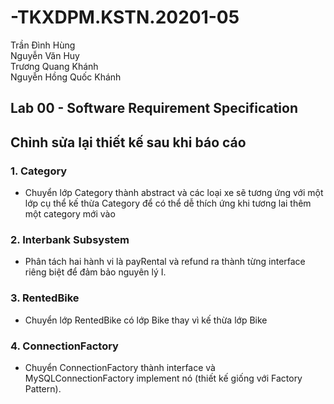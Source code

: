 # -TKXDPM.KSTN.20201-05
Trần Đình Hùng  
Nguyễn Văn Huy  
Trương Quang Khánh  
Nguyễn Hồng Quốc Khánh 
## Lab 00 - Software Requirement Specification


## Chỉnh sửa lại thiết kế sau khi báo cáo 

### 1. Category

- Chuyển lớp Category thành abstract và các loại xe sẽ tương ứng với một lớp cụ thể kế thừa Category để có thể dễ thích ứng khi tương lai thêm một category mới vào 

### 2. Interbank Subsystem 

- Phân tách hai hành vi là payRental và refund ra thành từng interface riêng biệt để đảm bảo nguyên lý I. 

### 3. RentedBike

- Chuyển lớp RentedBike có lớp Bike thay vì kế thừa lớp Bike 

### 4. ConnectionFactory 

- Chuyển ConnectionFactory thành interface và MySQLConnectionFactory implement nó (thiết kế giống với Factory Pattern).
